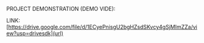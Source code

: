 
PROJECT DEMONSTRATION (DEMO VIDE):

LINK: [https://drive.google.com/file/d/1ECyePnisgU2bgHZsdSKvcy4gSjMImZZa/view?usp=drivesdk](url)
